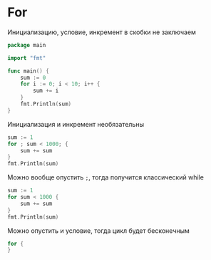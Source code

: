 # For
Инициализацию, условие, инкремент в скобки не заключаем
``` go
package main

import "fmt"

func main() {
	sum := 0
	for i := 0; i < 10; i++ {
		sum += i
	}
	fmt.Println(sum)
}
```

Инициализация и инкремент необязательны
``` go
sum := 1
for ; sum < 1000; {
	sum += sum
}
fmt.Println(sum)
```

Можно вообще опустить `;`, тогда получится классический while
``` go
sum := 1
for sum < 1000 {
	sum += sum
}
fmt.Println(sum)
```

Можно опустить и условие, тогда цикл будет бесконечным
``` go
for {
}
```